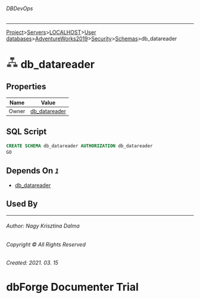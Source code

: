 ###### DBDevOps
___
[Project](../../../../../../startpage.md)>[Servers](../../../../../Servers.md)>[LOCALHOST](../../../../LOCALHOST.md)>[User databases](../../../UserDatabases.md)>[AdventureWorks2019](../../AdventureWorks2019.md)>[Security](../Security.md)>[Schemas](Schemas.md)>db_datareader


# ![logo](../../../../../../Images/schema.svg) db_datareader


## <a name="#Properties"></a>Properties
|Name|Value|
|---|---|
|Owner|[db_datareader](../Roles/DatabaseRoles/db_datareader.md)|


## <a name="#SqlScript"></a>SQL Script
```SQL
CREATE SCHEMA db_datareader AUTHORIZATION db_datareader
GO
```

## <a name="#DependsOn"></a>Depends On _`1`_
- [db_datareader](../Roles/DatabaseRoles/db_datareader.md)


## <a name="#UsedBy"></a>Used By


___
###### Author: Nagy Krisztina Dalma
###### Copyright © All Rights Reserved
###### Created: 2021. 03. 15

# dbForge Documenter Trial